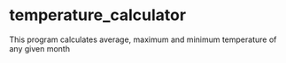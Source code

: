 # temperature_calculator
This program calculates average, maximum and minimum temperature of any given month
